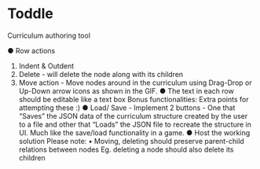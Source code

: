 # Toddle
Curriculum authoring tool 

● Row actions
1. Indent & Outdent
2. Delete - will delete the node along with its children
3. Move action - Move nodes around in the curriculum using
Drag-Drop or Up-Down arrow icons as shown in the GIF.
● The text in each row should be editable like a text box
Bonus functionalities: Extra points for attempting these :)
● Load/ Save - Implement 2 buttons - One that “Saves” the JSON data of
the curriculum structure created by the user to a file and other that
“Loads” the JSON file to recreate the structure in UI. Much like the
save/load functionality in a game.
● Host the working solution
Please note:
• Moving, deleting should preserve parent-child relations between nodes
Eg. deleting a node should also delete its children
